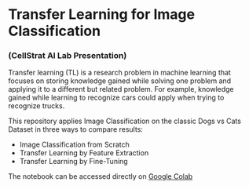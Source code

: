 # Transfer Learning for Image Classification
### (CellStrat AI Lab Presentation)

Transfer learning (TL) is a research problem in machine learning that focuses on storing knowledge gained while solving one problem and applying it to a different but related problem. For example, knowledge gained while learning to recognize cars could apply when trying to recognize trucks.

This repository applies Image Classification on the classic Dogs vs Cats Dataset in three ways to compare results:
* Image Classification from Scratch
* Transfer Learning by Feature Extraction
* Transfer Learning by Fine-Tuning

The notebook can be accessed directly on [Google Colab](https://colab.research.google.com/drive/13CyC58JvAFmx3wJ63Jn0Dv3Rv0iJUbst#offline=true&sandboxMode=true)
